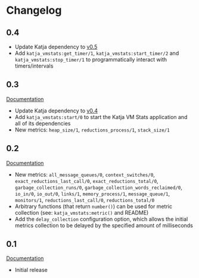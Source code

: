 # Changelog

## 0.4

* Update Katja dependency to [v0.5](https://github.com/nifoc/katja/tree/v0.5)
* Add `katja_vmstats:get_timer/1`, `katja_vmstats:start_timer/2` and `katja_vmstats:stop_timer/1` to programmatically interact with timers/intervals

## 0.3

[Documentation](http://katja_vmstats.nifoc.pw/0.3/)

* Update Katja dependency to [v0.4](https://github.com/nifoc/katja/tree/v0.4)
* Add `katja_vmstats:start/0` to start the Katja VM Stats application and all of its dependencies
* New metrics: `heap_size/1`, `reductions_process/1`, `stack_size/1`

## 0.2

[Documentation](http://katja_vmstats.nifoc.pw/0.2/)

* New metrics: `all_message_queues/0`, `context_switches/0`, `exact_reductions_last_call/0`, `exact_reductions_total/0`, `garbage_collection_runs/0`, `garbage_collection_words_reclaimed/0`, `io_in/0`, `io_out/0`, `links/1`, `memory_process/1`, `message_queue/1`, `monitors/1`, `reductions_last_call/0`, `reductions_total/0`
* Arbitrary functions (that return `number()`) can be used for metric collection (see: `katja_vmstats:metric()` and README)
* Add the `delay_collection` configuration option, which allows the initial metrics collection to be delayed by the specified amount of milliseconds

## 0.1

[Documentation](http://katja_vmstats.nifoc.pw/0.1/)

* Initial release
